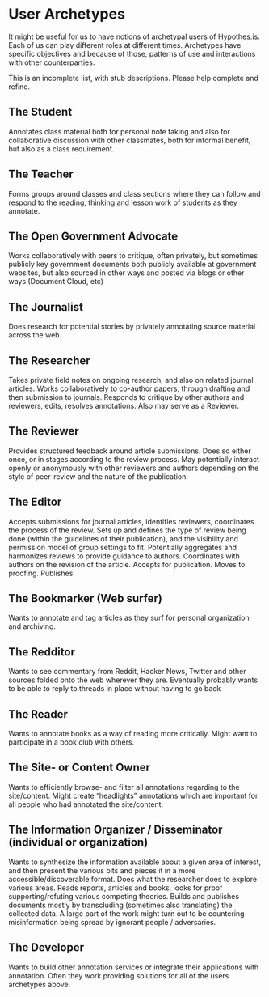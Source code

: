 User Archetypes
===========

It might be useful for us to have notions of archetypal users of Hypothes.is.  Each of us can play different roles at different times.  Archetypes have specific objectives and because of those, patterns of use and interactions with other counterparties.

This is an incomplete list, with stub descriptions.  Please help complete and refine.

The Student
--------------
Annotates class material both for personal note taking and also for collaborative discussion with other classmates, both for informal benefit, but also as a class requirement.

The Teacher
--------------
Forms groups around classes and class sections where they can follow and respond to the reading, thinking and lesson work of students as they annotate.

The Open Government Advocate
------------------------------------
Works collaboratively with peers to critique, often privately, but sometimes publicly key government documents both publicly available at government websites, but also sourced in other ways and posted via blogs or other ways (Document Cloud, etc)

The Journalist
----------------
Does research for potential stories by privately annotating source material across the web.

The Researcher
------------------
Takes private field notes on ongoing research, and also on related journal articles.  Works collaboratively to co-author papers, through drafting and then submission to journals.  Responds to critique by other authors and reviewers, edits, resolves annotations.  Also may serve as a Reviewer.

The Reviewer
---------------
Provides structured feedback around article submissions.  Does so either once, or in stages according to the review process.  May potentially interact openly or anonymously with other reviewers and authors depending on the style of peer-review and the nature of the publication.

The Editor
------------
Accepts submissions for journal articles, identifies reviewers, coordinates the process of the review.  Sets up and defines the type of review being done (within the guidelines of their publication), and the visibility and permission model of group settings to fit.  Potentially aggregates and harmonizes reviews to provide guidance to authors.  Coordinates with authors on the revision of the article.  Accepts for publication.  Moves to proofing.  Publishes.

The Bookmarker (Web surfer)
---------------------------------
Wants to annotate and tag articles as they surf for personal organization and archiving.

The Redditor
---------------
Wants to see commentary from Reddit, Hacker News, Twitter and other sources folded onto the web wherever they are.  Eventually probably wants to be able to reply to threads in place without having to go back 

The Reader
-------------
Wants to annotate books as a way of reading more critically.  Might want to participate in a book club with others.

The Site- or Content Owner
-------------------------------
Wants to efficiently browse- and filter all annotations regarding to the site/content. Might create “headlights” annotations which are important for all people who had annotated the site/content.

The Information Organizer / Disseminator (individual or organization)
------------------------------------------------------------------------------
Wants to synthesize the information available about a given area of interest, and then present the various bits and pieces it in a more accessible/discoverable format. Does what the researcher does to explore various areas. Reads reports, articles and books, looks for proof supporting/refuting various competing theories. Builds and publishes documents mostly by transcluding (sometimes also translating) the collected data. A large part of the work might turn out to be countering misinformation being spread by ignorant people / adversaries.

The Developer
----------------
Wants to build other annotation services or integrate their applications with annotation. Often they work providing solutions for all of the users archetypes above.
